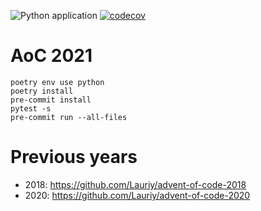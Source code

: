 ![Python application](https://github.com/Lauriy/advent-of-code-2021/workflows/Python%20application/badge.svg)
[![codecov](https://codecov.io/gh/Lauriy/advent-of-code-2021/branch/master/graph/badge.svg)](https://codecov.io/gh/Lauriy/advent-of-code-2021)

# AoC 2021

```shell
poetry env use python
poetry install
pre-commit install
pytest -s
pre-commit run --all-files
```

# Previous years

- 2018: https://github.com/Lauriy/advent-of-code-2018
- 2020: https://github.com/Lauriy/advent-of-code-2020
